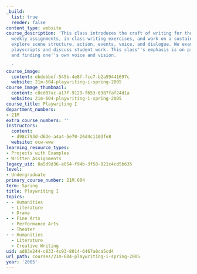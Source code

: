 ```yaml
---
_build:
  list: true
  render: false
content_type: website
course_description: 'This class introduces the craft of writing for the theater. Through
  weekly assignments, in class writing exercises, and work on a sustained piece, students
  explore scene structure, action, events, voice, and dialogue. We examine produced
  playscripts and discuss student work. This class''s emphasis is on process, risk-taking,
  and finding one''s own voice and vision.

  '
course_image:
  content: ebdebbef-545b-4e8f-fcc7-b2a59441697c
  website: 21m-604-playwriting-i-spring-2005
course_image_thumbnail:
  content: c0cd07ac-a17f-9129-f653-6387faf24d1a
  website: 21m-604-playwriting-i-spring-2005
course_title: Playwriting I
department_numbers:
- 21M
extra_course_numbers: ''
instructors:
  content:
  - d98c793d-d63e-a4a4-5e70-26d4c1103fe8
  website: ocw-www
learning_resource_types:
- Projects with Examples
- Written Assignments
legacy_uid: 8a5d9d36-a054-f94b-3f58-021c4cd5b635
level:
- Undergraduate
primary_course_number: 21M.604
term: Spring
title: Playwriting I
topics:
- - Humanities
  - Literature
  - Drama
- - Fine Arts
  - Performance Arts
  - Theater
- - Humanities
  - Literature
  - Creative Writing
uid: ad83e244-c833-4c93-8014-6467a0ca5cd4
url_path: courses/21m-604-playwriting-i-spring-2005
year: '2005'
---
```

